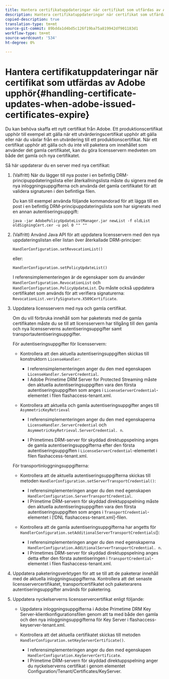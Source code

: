 ```yaml
---
title: Hantera certifikatuppdateringar när certifikat som utfärdas av Adobe upphör att gälla
description: Hantera certifikatuppdateringar när certifikat som utfärdas av Adobe upphör att gälla
copied-description: true
translation-type: tm+mt
source-git-commit: 89bdda1d4bd5c126f19ba75a819942df901183d1
workflow-type: tm+mt
source-wordcount: '534'
ht-degree: 0%

---
```



# Hantera certifikatuppdateringar när certifikat som utfärdas av Adobe upphör{#handling-certificate-updates-when-adobe-issued-certificates-expire}

Du kan behöva skaffa ett nytt certifikat från Adobe. Ett produktionscertifikat upphör till exempel att gälla när ett utvärderingscertifikat upphör att gälla eller när du växlar från en utvärdering till ett produktionscertifikat. När ett certifikat upphör att gälla och du inte vill paketera om innehållet som använder det gamla certifikatet, kan du göra licensservern medveten om både det gamla och nya certifikatet.

Så här uppdaterar du en server med nya certifikat:

1. (Valfritt) När du lägger till nya poster i en befintlig DRM-principuppdateringslista eller återkallningslista måste du signera med de nya inloggningsuppgifterna och använda det gamla certifikatet för att validera signaturen i den befintliga filen.

   Du kan till exempel använda följande kommandorad för att lägga till en post i en befintlig DRM-principuppdateringslista som har signerats med en annan autentiseringsuppgift:

   ```
   java -jar AdobePolicyUpdateListManager.jar newList -f oldList oldSigningCert.cer -u pol 0 "" ""
   ```

1. (Valfritt) Använd Java API för att uppdatera licensservern med den nya uppdateringslistan eller listan över återkallade DRM-principer:

   ```
   HandlerConfiguration.setRevocationList() 
   ```

   eller:

   ```
   HandlerConfiguration.setPolicyUpdateList()
   ```

   I referensimplementeringen är de egenskaper som du använder `HandlerConfiguration.RevocationList` och `HandlerConfiguration.PolicyUpdateList`. Du måste också uppdatera certifikatet som används för att verifiera signaturerna: `RevocationList.verifySignature.X509Certificate`.

1. Uppdatera licensservern med nya och gamla certifikat.

   Om du vill förbruka innehåll som har paketerats med de gamla certifikaten måste du se till att licensservern har tillgång till den gamla och nya licensserverns autentiseringsuppgifter samt transportautentiseringsuppgifter.

   För autentiseringsuppgifter för licensservern:

   * Kontrollera att den aktuella autentiseringsuppgiften skickas till konstruktorn `LicenseHandler`:

      * I referensimplementeringen anger du den med egenskapen `LicenseHandler.ServerCredential`.
      * I Adobe Primetime DRM Server for Protected Streaming måste den aktuella autentiseringsuppgiften vara den första autentiseringsuppgiften som anges i `LicenseServerCredential`-elementet i filen flashaccess-tenant.xml.
   * Kontrollera att aktuella och gamla autentiseringsuppgifter anges till `AsymmetricKeyRetrieval`

      * I referensimplementeringen anger du den med egenskaperna `LicenseHandler.ServerCredential` och `AsymmetricKeyRetrieval.ServerCredential. n`.

      * I Primetimes DRM-server för skyddad direktuppspelning anges de gamla autentiseringsuppgifterna efter den första autentiseringsuppgiften i `LicenseServerCredential`-elementet i filen flashaccess-tenant.xml.

   För transportinloggningsuppgifterna:

   * Kontrollera att de aktuella autentiseringsuppgifterna skickas till metoden `HandlerConfiguration.setServerTransportCredential()`:

      * I referensimplementeringen anger du den med egenskapen `HandlerConfiguration.ServerTransportCredential`.
      * I Primetime DRM-servern för skyddad direktuppspelning måste den aktuella autentiseringsuppgiften vara den första autentiseringsuppgiften som anges i `TransportCredential`-elementet i [!DNL flashaccess-tenant.xml]-filen.
   * Kontrollera att de gamla autentiseringsuppgifterna har angetts för `HandlerConfiguration.setAdditionalServerTransportCredentials`():

      * I referensimplementeringen anger du den med egenskaperna `HandlerConfiguration.AdditionalServerTransportCredential. n`.
      * I Primetimes DRM-server för skyddad direktuppspelning anges detta efter den första autentiseringen i `TransportCredential`-elementet i filen flashaccess-tenant.xml.




1. Uppdatera paketeringsverktygen för att se till att de paketerar innehåll med de aktuella inloggningsuppgifterna. Kontrollera att det senaste licensservercertifikatet, transportcertifikatet och paketerarens autentiseringsuppgifter används för paketering.
1. Uppdatera nyckelserverns licensservercertifikat enligt följande:

   * Uppdatera inloggningsuppgifterna i Adobe Primetime DRM Key Server-klientkonfigurationsfilen genom att ta med både den gamla och den nya inloggningsuppgifterna för Key Server i flashaccess-keyserver-tenant.xml.
   * Kontrollera att det aktuella certifikatet skickas till metoden `HandlerConfiguration.setKeyServerCertificate()`.

      * I referensimplementeringen anger du den med egenskapen `HandlerConfiguration.KeyServerCertificate`.
      * I Primetime DRM-servern för skyddad direktuppspelning anger du nyckelserverns certifikat i genom elementet Configuration/Tenant/Certificates/KeyServer.

